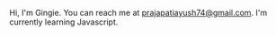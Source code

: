 Hi, I'm Gingie. 
You can reach me at prajapatiayush74@gmail.com.
I'm currently learning Javascript.

<!---
Gingie74/Gingie74 is a ✨ special ✨ repository because its `README.md` (this file) appears on your GitHub profile.
You can click the Preview link to take a look at your changes.
--->
